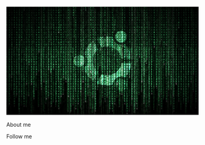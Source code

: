 [![Header](https://github.com/zyoneal/zyoneal/blob/main/assets/ubuntu.png)](https://www.instagram.com/zyxneal/)

About me

Follow me
